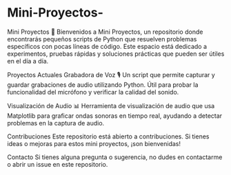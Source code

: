 # Mini-Proyectos-
Mini Proyectos 🚀
Bienvenidos a Mini Proyectos, un repositorio donde encontrarás pequeños scripts de Python que resuelven problemas específicos con pocas líneas de código. Este espacio está dedicado a experimentos, pruebas rápidas y soluciones prácticas que pueden ser útiles en el día a día.

Proyectos Actuales
Grabadora de Voz 🎙️
Un script que permite capturar y guardar grabaciones de audio utilizando Python. Útil para probar la funcionalidad del micrófono y verificar la calidad del sonido.

Visualización de Audio 📊
Herramienta de visualización de audio que usa Matplotlib para graficar ondas sonoras en tiempo real, ayudando a detectar problemas en la captura de audio.

Contribuciones
Este repositorio está abierto a contribuciones. Si tienes ideas o mejoras para estos mini proyectos, ¡son bienvenidas!

Contacto
Si tienes alguna pregunta o sugerencia, no dudes en contactarme o abrir un issue en este repositorio.
